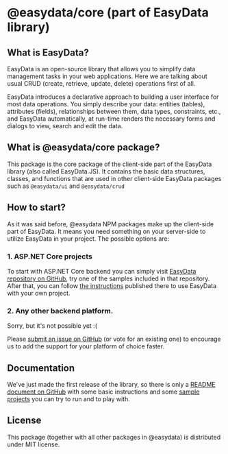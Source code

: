 # @easydata/core (part of EasyData library)

## What is EasyData?

EasyData is an open-source library that allows you to simplify data management tasks in your web applications. Here we are talking about usual CRUD (create, retrieve, update, delete) operations first of all.

EasyData introduces a declarative approach to building a user interface for most data operations. 
You simply describe your data: entities (tables), attributes (fields), relationships between them, data types, constraints, etc., and EasyData automatically, at run-time renders the necessary forms and dialogs to view, search and edit the data.

## What is @easydata/core package?

This package is the core package of the client-side part of the EasyData library (also called EasyData.JS). 
It contains the basic data structures, classes, and functions that are used in other client-side EasyData packages such as `@easydata/ui` and `@easydata/crud`

## How to start?

As it was said before, @easydata NPM packages make up the client-side part of EasyData. It means you need something on your server-side to utilize EasyData in your project. The possible options are:

### 1. ASP.NET Core projects

To start with ASP.NET Core backend you can simply visit [EasyData repository on GitHub](https://github.com/KorzhCom/EasyData/), try one of the samples included in that repository. After that, you can follow [the instructions](https://github.com/KorzhCom/EasyData/blob/master/README.md) published there to use EasyData with your own project.

### 2. Any other backend platform.

Sorry, but it's not possible yet :(

Please [submit an issue on GitHub](https://github.com/KorzhCom/EasyData/issues) (or vote for an existing one) to encourage us to add the support for your platform of choice faster.

## Documentation

We've just made the first release of the library, so there is only a [README document on GitHub](https://github.com/KorzhCom/EasyData/blob/master/README.md) with some basic instructions and some [sample projects](https://github.com/KorzhCom/EasyData/tree/master/samples) you can try to run and to play with.

## License
This package (together with all other packages in @easydata) is distributed under MIT license.

